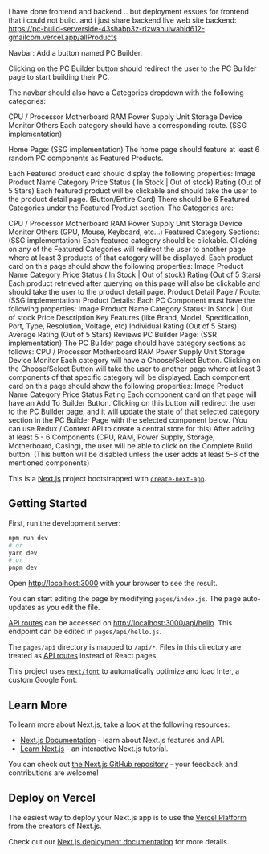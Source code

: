 i have done frontend and backend .. but deployment essues for frontend that i could not build. and i just share  backend live web site
backend: https://pc-build-serverside-43shabp3z-rizwanulwahid612-gmailcom.vercel.app/allProducts

Navbar:
Add a button named PC Builder.

Clicking on the PC Builder button should redirect the user to the PC Builder page to start building their PC.

The navbar should also have a Categories dropdown with the following categories:

CPU / Processor
Motherboard
RAM
Power Supply Unit
Storage Device
Monitor
Others
Each category should have a corresponding route. (SSG implementation)

Home Page: (SSG implementation)
The home page should feature at least 6 random PC components as Featured Products.

Each Featured product card should display the following properties:
Image
Product Name
Category
Price
Status ( In Stock | Out of stock)
Rating (Out of 5 Stars)
Each featured product will be clickable and should take the user to the product detail page. (Button/Entire Card)
There should be 6 Featured Categories under the Featured Product section. The Categories are:

CPU / Processor
Motherboard
RAM
Power Supply Unit
Storage Device
Monitor
Others (GPU, Mouse, Keyboard, etc…)
Featured Category Sections: (SSG implementation)
Each featured category should be clickable.
Clicking on any of the Featured Categories will redirect the user to another page where at least 3 products of that category will be displayed.
Each product card on this page should show the following properties:
Image
Product Name
Category
Price
Status ( In Stock | Out of stock)
Rating (Out of 5 Stars)
Each product retrieved after querying on this page will also be clickable and should take the user to the product detail page.
Product Detail Page / Route: (SSG implementation)
Product Details:
Each PC Component must have the following properties:
Image
Product Name
Category
Status: In Stock | Out of stock
Price
Description
Key Features (like Brand, Model, Specification, Port, Type, Resolution, Voltage, etc)
Individual Rating (Out of 5 Stars)
Average Rating (Out of 5 Stars)
Reviews
PC Builder Page: (SSR implementation)
The PC Builder page should have category sections as follows:
CPU / Processor
Motherboard
RAM
Power Supply Unit
Storage Device
Monitor
Each category will have a Choose/Select Button.
Clicking on the Choose/Select Button will take the user to another page where at least 3 components of that specific category will be displayed.
Each component card on this page should show the following properties:
Image
Product Name
Category
Price
Status
Rating
Each component card on that page will have an Add To Builder Button.
Clicking on this button will redirect the user to the PC Builder page, and it will update the state of that selected category section in the PC Builder Page with the selected component below. (You can use Redux / Context API to create a central store for this)
After adding at least 5 - 6 Components (CPU, RAM, Power Supply, Storage, Motherboard, Casing), the user will be able to click on the Complete Build button. (This button will be disabled unless the user adds at least 5-6 of the mentioned components)




















This is a [Next.js](https://nextjs.org/) project bootstrapped with [`create-next-app`](https://github.com/vercel/next.js/tree/canary/packages/create-next-app).

## Getting Started

First, run the development server:

```bash
npm run dev
# or
yarn dev
# or
pnpm dev
```

Open [http://localhost:3000](http://localhost:3000) with your browser to see the result.

You can start editing the page by modifying `pages/index.js`. The page auto-updates as you edit the file.

[API routes](https://nextjs.org/docs/api-routes/introduction) can be accessed on [http://localhost:3000/api/hello](http://localhost:3000/api/hello). This endpoint can be edited in `pages/api/hello.js`.

The `pages/api` directory is mapped to `/api/*`. Files in this directory are treated as [API routes](https://nextjs.org/docs/api-routes/introduction) instead of React pages.

This project uses [`next/font`](https://nextjs.org/docs/basic-features/font-optimization) to automatically optimize and load Inter, a custom Google Font.

## Learn More

To learn more about Next.js, take a look at the following resources:

- [Next.js Documentation](https://nextjs.org/docs) - learn about Next.js features and API.
- [Learn Next.js](https://nextjs.org/learn) - an interactive Next.js tutorial.

You can check out [the Next.js GitHub repository](https://github.com/vercel/next.js/) - your feedback and contributions are welcome!

## Deploy on Vercel

The easiest way to deploy your Next.js app is to use the [Vercel Platform](https://vercel.com/new?utm_medium=default-template&filter=next.js&utm_source=create-next-app&utm_campaign=create-next-app-readme) from the creators of Next.js.

Check out our [Next.js deployment documentation](https://nextjs.org/docs/deployment) for more details.

